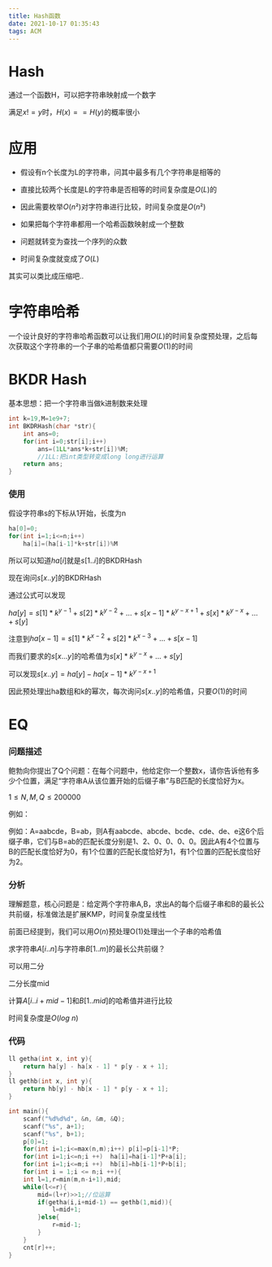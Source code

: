 ```yaml
---
title: Hash函数
date: 2021-10-17 01:35:43
tags: ACM
---
```


# Hash

通过一个函数H，可以把字符串映射成一个数字

满足$x!=y$时，$H(x)==H(y)$的概率很小

# 应用

- 假设有n个长度为L的字符串，问其中最多有几个字符串是相等的

- 直接比较两个长度是L的字符串是否相等的时间复杂度是$O(L)$的
- 因此需要枚举$O(n²)$对字符串进行比较，时间复杂度是$O(n²)$
- 如果把每个字符串都用一个哈希函数映射成一个整数
- 问题就转变为查找一个序列的众数
- 时间复杂度就变成了$O(L)$



其实可以类比成压缩吧..

# 字符串哈希

一个设计良好的字符串哈希函数可以让我们用$O(L)$的时间复杂度预处理，之后每次获取这个字符串的一个子串的哈希值都只需要$O(1)$的时间

# BKDR Hash

基本思想：把一个字符串当做k进制数来处理

```c++
int k=19,M=1e9+7;
int BKDRHash(char *str){
    int ans=0;
    for(int i=0;str[i];i++)
        ans=(1LL*ans*k+str[i])%M;
    	//1LL:把int类型转变成long long进行运算
    return ans;
}
```

### 使用

假设字符串s的下标从1开始，长度为n

```c++
ha[0]=0;
for(int i=1;i<=n;i++)
    ha[i]=(ha[i-1]*k+str[i])%M
```

所以可以知道$ha[i]$就是$s[1..i]$的BKDRHash

现在询问$s[x..y]$的BKDRHash

通过公式可以发现

$ha[y]=s[1]*k^{y-1}+s[2]*k^{y-2}+...+s[x-1]*k^{y-x+1}+s[x]*k^{y-x}+...+s[y]$

注意到$ha[x-1]=s[1]*k^{x-2}+s[2]*k^{x-3}+...+s[x-1]$

而我们要求的$s[x...y]$的哈希值为$s[x]*k^{y-x}+...+s[y]$

可以发现$s[x..y]=ha[y]-ha[x-1]*k^{y-x+1}$

因此预处理出ha数组和k的幂次，每次询问$s[x..y]$的哈希值，只要$O(1)$的时间

# EQ

### 问题描述

鲍勃向你提出了Q个问题：在每个问题中，他给定你一个整数x，请你告诉他有多少个位置，满足“字符串A从该位置开始的后缀子串”与B匹配的长度恰好为x。

$1 ≤ N,M,Q ≤ 200000$

例如：

例如：A=aabcde，B=ab，则A有aabcde、abcde、bcde、cde、de、e这6个后缀子串，它们与B=ab的匹配长度分别是1、2、0、0、0、0。因此A有4个位置与B的匹配长度恰好为0，有1个位置的匹配长度恰好为1，有1个位置的匹配长度恰好为2。

### 分析

理解题意，核心问题是：给定两个字符串A,B，求出A的每个后缀子串和B的最长公共前缀，标准做法是扩展KMP，时间复杂度呈线性



前面已经提到，我们可以用$O(n)$预处理O(1)处理出一个子串的哈希值

求字符串$A[i..n]$与字符串$B[1..m]$的最长公共前缀？

可以用二分

二分长度mid

计算$A[i..i+mid-1]$和$B[1..mid]$的哈希值并进行比较

时间复杂度是$O(log\ n)$

### 代码

```c++
ll getha(int x, int y){
	return ha[y] - ha[x - 1] * p[y - x + 1]; 
} 
ll gethb(int x, int y){
	return hb[y] - hb[x - 1] * p[y - x + 1]; 
}

int main(){ 
	scanf("%d%d%d", &n, &m, &Q); 
	scanf("%s", a+1); 
	scanf("%s", b+1); 
	p[0]=1; 
	for(int i=1;i<=max(n,m);i++) p[i]=p[i-1]*P;
	for(int i=1;i<=n;i ++)	ha[i]=ha[i-1]*P+a[i];
	for(int i=1;i<=m;i ++) 	hb[i]=hb[i-1]*P+b[i]; 
    for(int i = 1;i <= n;i ++){
	int l=1,r=min(m,n-i+1),mid;
	while(l<=r){
		mid=(l+r)>>1;//位运算
		if(getha(i,i+mid-1) == gethb(1,mid)){
			l=mid+1;
		}else{ 
			r=mid-1; 
		}
 	}
	cnt[r]++; 
}

```

